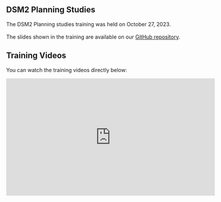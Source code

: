 ## DSM2 Planning Studies

The DSM2 Planning studies training was held on October 27, 2023.
<BR><BR>
The slides shown in the training are available on our [GitHub repository](https://github.com/CADWRDeltaModeling/DSM2LearningSeries/tree/main/dsm2_planning_study).

## Training Videos

You can watch the training videos directly below:

<iframe width="560" height="315" src="https://www.youtube.com/embed/videoseries?si=XdKvlq3j0LSg0hcv&amp;list=PL33EJkVWqElWM8fGkOCSSkYPCzE8JdE83" title="YouTube video player" frameborder="0" allow="accelerometer; autoplay; clipboard-write; encrypted-media; gyroscope; picture-in-picture; web-share" referrerpolicy="strict-origin-when-cross-origin" allowfullscreen></iframe>
